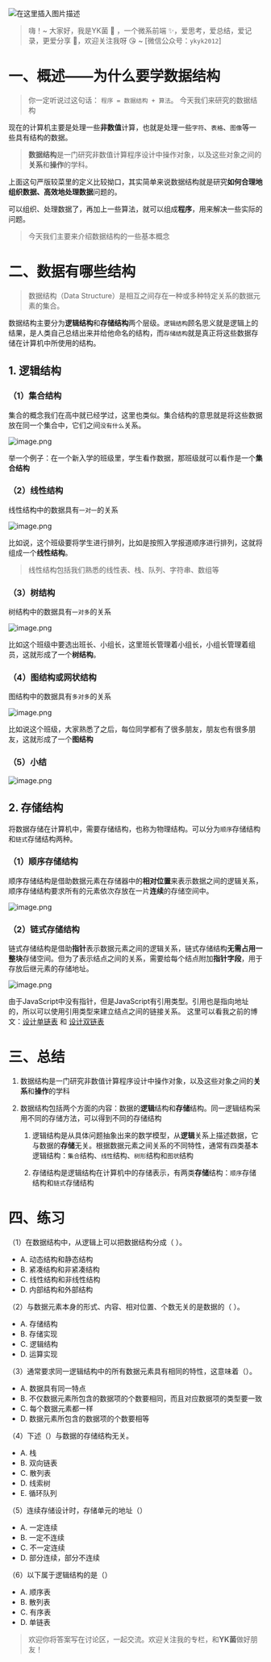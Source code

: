 ![在这里插入图片描述](https://img-blog.csdnimg.cn/51c032a453ca42fca402402f956ee890.jpg?x-oss-process=image/watermark,type_ZHJvaWRzYW5zZmFsbGJhY2s,shadow_50,text_Q1NETiBAWUvoj4w=,size_20,color_FFFFFF,t_70,g_se,x_16#pic_center)



> 嗨！~ 大家好，我是YK菌 🐷 ，一个微系前端 ✨，爱思考，爱总结，爱记录，更爱分享 🏹，欢迎关注我呀 😘 ~ [微信公众号：`ykyk2012`]





# 一、概述——为什么要学数据结构

> 你一定听说过这句话： `程序 = 数据结构 + 算法`。 今天我们来研究的数据结构


现在的计算机主要是处理一些**非数值**计算，也就是处理一些`字符`、`表格`、`图像`等一些具有结构的数据。


> **数据结构**是一门研究非数值计算程序设计中操作对象，以及这些对象之间的**关系**和**操作**的学科。

上面这句严版较菜里的定义比较拗口，其实简单来说数据结构就是研究**如何合理地组织数据、高效地处理数据**问题的。

可以组织、处理数据了，再加上一些算法，就可以组成**程序**，用来解决一些实际的问题。

> 今天我们主要来介绍数据结构的一些基本概念

# 二、数据有哪些结构

> 数据结构（Data Structure）是相互之间存在一种或多种特定关系的数据元素的集合。

数据结构主要分为**逻辑结构**和**存储结构**两个层级。`逻辑结构`顾名思义就是逻辑上的结果，是人类自己总结出来并给他命名的结构，而`存储结构`就是真正将这些数据存储在计算机中所使用的结构。

## 1. 逻辑结构


### （1）集合结构

集合的概念我们在高中就已经学过，这里也类似。集合结构的意思就是将这些数据放在同一个集合中，它们之间`没有什么`关系。

![image.png](https://img-blog.csdnimg.cn/img_convert/fbffd3053d37337f7413668d0ebbc62d.png)

举一个例子：在一个新入学的班级里，学生看作数据，那班级就可以看作是一个**集合结构**



### （2）线性结构

线性结构中的数据具有`一对一`的关系

![image.png](https://img-blog.csdnimg.cn/img_convert/c798fb7f7619c9df840c447d857c9af3.png)

比如说，这个班级要将学生进行排列，比如是按照入学报道顺序进行排列，这就将组成一个**线性结构**。


> 线性结构包括我们熟悉的线性表、栈、队列、字符串、数组等


### （3）树结构

树结构中的数据具有`一对多`的关系

![image.png](https://img-blog.csdnimg.cn/img_convert/2eed6ae93283487c797b5e386ccfdd8c.png)

比如这个班级中要选出班长、小组长，这里班长管理着小组长，小组长管理着组员，这就形成了一个**树结构**。


### （4）图结构或网状结构

图结构中的数据具有`多对多`的关系

![image.png](https://img-blog.csdnimg.cn/img_convert/cbc386e19fc318fbaec25d48c026b4bf.png)

比如说这个班级，大家熟悉了之后，每位同学都有了很多朋友，朋友也有很多朋友，这就形成了一个**图结构**

### （5）小结


![image.png](https://img-blog.csdnimg.cn/img_convert/29c86fc4ec3707844e6b6837cef3ce13.png)



## 2. 存储结构

将数据存储在计算机中，需要存储结构，也称为物理结构。可以分为`顺序`存储结构和`链式`存储结构两种。




### （1）顺序存储结构

顺序存储结构是借助数据元素在存储器中的**相对位置**来表示数据之间的逻辑关系，顺序存储结构要求所有的元素依次存放在一片**连续**的存储空间中。


![image.png](https://img-blog.csdnimg.cn/img_convert/0498b1c2a318494ffd3e38de34afa242.png)



### （2）链式存储结构

链式存储结构是借助**指针**表示数据元素之间的逻辑关系，链式存储结构**无需占用一整块**存储空间。但为了表示结点之间的关系，需要给每个结点附加**指针字段**，用于存放后继元素的存储地址。


![image.png](https://img-blog.csdnimg.cn/img_convert/1321e302998af77731b1cbd07380d008.png)


由于JavaScript中没有指针，但是JavaScript有引用类型。引用也是指向地址的，所以可以使用引用类型来建立结点之间的链接关系。
这里可以看我之前的博文：[设计单链表](https://juejin.cn/post/7016699018096934943) 和 [设计双链表](https://juejin.cn/post/7022639889929732133)



# 三、总结

1. 数据结构是一门研究非数值计算程序设计中操作对象，以及这些对象之间的**关系**和**操作**的学科

2. 数据结构包括两个方面的内容：数据的**逻辑**结构和**存储**结构。同一逻辑结构采用不同的存储方法，可以得到不同的存储结构

    1. 逻辑结构是从具体问题抽象出来的数学模型，从**逻辑**关系上描述数据，它与数据的**存储**无关。根据数据元素之间关系的不同特性，通常有四类基本逻辑结构：`集合`结构、`线性`结构、`树形`结构和`图状`结构

    2. 存储结构是逻辑结构在计算机中的存储表示，有两类**存储**结构：`顺序`存储结构和`链式`存储结构





# 四、练习
（1）在数据结构中，从逻辑上可以把数据结构分成（ ）。
- A. 动态结构和静态结构
- B. 紧凑结构和非紧凑结构
- C. 线性结构和非线性结构
- D. 内部结构和外部结构


（2）与数据元素本身的形式、内容、相对位置、个数无关的是数据的（ ）。
- A. 存储结构
- B. 存储实现
- C. 逻辑结构
- D. 运算实现

（3）通常要求同一逻辑结构中的所有数据元素具有相同的特性，这意味着（）。
- A. 数据具有同一特点
- B. 不仅数据元素所包含的数据项的个数要相同，而且对应数据项的类型要一致
- C. 每个数据元素都一样
- D. 数据元素所包含的数据项的个数要相等

（4）下述（）与数据的存储结构无关。
- A. 栈
- B. 双向链表
- C. 散列表
- D. 线索树
- E. 循环队列

（5）连续存储设计时，存储单元的地址（）
- A. 一定连续
- B. 一定不连续
- C. 不一定连续
- D. 部分连续，部分不连续

（6）以下属于逻辑结构的是（）
- A. 顺序表
- B. 散列表
- C. 有序表
- D. 单链表


> 欢迎你将答案写在讨论区，一起交流。欢迎关注我的专栏，和**YK菌**做好朋友！
